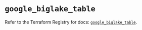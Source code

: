 # `google_biglake_table`

Refer to the Terraform Registry for docs: [`google_biglake_table`](https://registry.terraform.io/providers/hashicorp/google/6.6.0/docs/resources/biglake_table).
